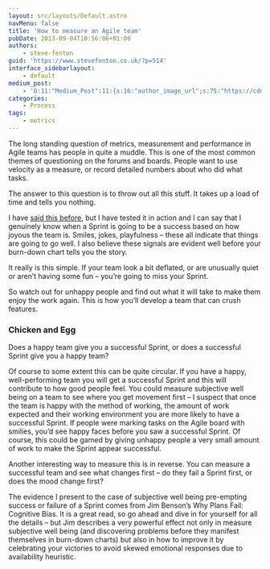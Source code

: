 ```yaml
---
layout: src/layouts/Default.astro
navMenu: false
title: 'How to measure an Agile team'
pubDate: 2013-09-04T10:56:06+01:00
authors:
    - steve-fenton
guid: 'https://www.stevefenton.co.uk/?p=514'
interface_sidebarlayout:
    - default
medium_post:
    - 'O:11:"Medium_Post":11:{s:16:"author_image_url";s:75:"https://cdn-images-1.medium.com/fit/c/400/400/1*eXkhfEuF41g5W_xnc_ydLA.jpeg";s:10:"author_url";s:38:"https://medium.com/@steve.fenton.co.uk";s:11:"byline_name";N;s:12:"byline_email";N;s:10:"cross_link";s:3:"yes";s:2:"id";s:12:"bc7ccbd8ffac";s:21:"follower_notification";s:3:"yes";s:7:"license";s:19:"all-rights-reserved";s:14:"publication_id";s:2:"-1";s:6:"status";s:5:"draft";s:3:"url";s:51:"https://medium.com/@steve.fenton.co.uk/bc7ccbd8ffac";}'
categories:
    - Process
tags:
    - metrics
---
```


The long standing question of metrics, measurement and performance in Agile teams has people in quite a muddle. This is one of the most common themes of questioning on the forums and boards. People want to use velocity as a measure, or record detailed numbers about who did what tasks.

The answer to this question is to throw out all this stuff. It takes up a load of time and tells you nothing.

I have [said this before](/2013/07/You-Get-What-You-Measure/), but I have tested it in action and I can say that I genuinely know when a Sprint is going to be a success based on how joyous the team is. Smiles, jokes, playfulness – these all indicate that things are going to go well. I also believe these signals are evident well before your burn-down chart tells you the story.

It really is this simple. If your team look a bit deflated, or are unusually quiet or aren’t having some fun – you’re going to miss your Sprint.

So watch out for unhappy people and find out what it will take to make them enjoy the work again. This is how you’ll develop a team that can crush features.

### Chicken and Egg

Does a happy team give you a successful Sprint, or does a successful Sprint give you a happy team?

Of course to some extent this can be quite circular. If you have a happy, well-performing team you will get a successful Sprint and this will contribute to how good people feel. You could measure subjective well being on a team to see where you get movement first – I suspect that once the team is happy with the method of working, the amount of work expected and their working environment you are more likely to have a successful Sprint. If people were marking tasks on the Agile board with smilies, you’d see happy faces before you saw a successful Sprint. Of course, this could be gamed by giving unhappy people a very small amount of work to make the Sprint appear successful.

Another interesting way to measure this is in reverse. You can measure a successful team and see what changes first – do they fail a Sprint first, or does the mood change first?

The evidence I present to the case of subjective well being pre-empting success or failure of a Sprint comes from Jim Benson’s Why Plans Fail: Cognitive Bias. It is a great read, so go ahead and dive in for yourself for all the details – but Jim describes a very powerful effect not only in measure subjective well being (and discovering problems before they manifest themselves in burn-down charts) but also in how to improve it by celebrating your victories to avoid skewed emotional responses due to availability heuristic.